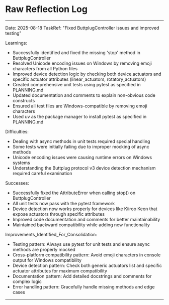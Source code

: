 # Raw Reflection Log 

---
Date: 2025-08-18
TaskRef: "Fixed ButtplugController issues and improved testing"

Learnings:
- Successfully identified and fixed the missing 'stop' method in ButtplugController
- Resolved Unicode encoding issues on Windows by removing emoji characters from all Python files
- Improved device detection logic by checking both device.actuators and specific actuator attributes (linear_actuators, rotatory_actuators)
- Created comprehensive unit tests using pytest as specified in PLANNING.md
- Updated documentation and comments to explain non-obvious code constructs
- Ensured all test files are Windows-compatible by removing emoji characters
- Used uv as the package manager to install pytest as specified in PLANNING.md

Difficulties:
- Dealing with async methods in unit tests required special handling
- Some tests were initially failing due to improper mocking of async methods
- Unicode encoding issues were causing runtime errors on Windows systems
- Understanding the Buttplug protocol v3 device detection mechanism required careful examination

Successes:
- Successfully fixed the AttributeError when calling stop() on ButtplugController
- All unit tests now pass with the pytest framework
- Device detection now works properly for devices like Kiiroo Keon that expose actuators through specific attributes
- Improved code documentation and comments for better maintainability
- Maintained backward compatibility while adding new functionality

Improvements_Identified_For_Consolidation:
- Testing pattern: Always use pytest for unit tests and ensure async methods are properly mocked
- Cross-platform compatibility pattern: Avoid emoji characters in console output for Windows compatibility
- Device detection pattern: Check both generic actuators list and specific actuator attributes for maximum compatibility
- Documentation pattern: Add detailed docstrings and comments for complex logic
- Error handling pattern: Gracefully handle missing methods and edge cases
---